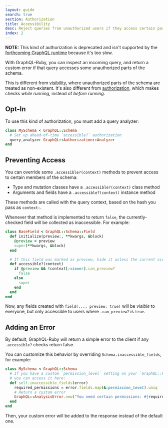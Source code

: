 ```yaml
---
layout: guide
search: true
section: Authorization
title: Accessibility
desc: Reject queries from unauthorized users if they access certain parts of the schema.
index: 2
---
```


__NOTE:__ This kind of authorization is deprecated and isn't supported by the [forthcoming GraphQL runtime](/queries/interpreter) because it's too slow.

With GraphQL-Ruby, you can inspect an incoming query, and return a custom error if that query accesses some unauthorized parts of the schema.

This is different from [visibility](/authorization/visibility), where unauthorized parts of the schema are treated as non-existent. It's also different from [authorization](/authorization/authorization), which makes checks _while running_, instead of _before running_.

## Opt-In

To use this kind of authorization, you must add a query analyzer:

```ruby
class MySchema < GraphQL::Schema
  # Set up ahead-of-time `accessible?` authorization
  query_analyzer GraphQL::Authorization::Analyzer
end
```

## Preventing Access

You can override some `.accessible?(context)` methods to prevent access to certain members of the schema:

- Type and mutation classes have a `.accessible?(context)` class method
- Arguments and fields have a `.accessible?(context)` instance method

These methods are called with the query context, based on the hash you pass as `context:`.

Whenever that method is implemented to return `false`, the currently-checked field will be collected as inaccessible. For example:

```ruby
class BaseField < GraphQL::Schema::Field
  def initialize(preview:, **kwargs, &block)
    @preview = preview
    super(**kwargs, &block)
  end

  # If this field was marked as preview, hide it unless the current viewer can see previews.
  def accessible?(context)
    if @preview && !context[:viewer].can_preview?
      false
    else
      super
    end
  end
end
```

Now, any fields created with `field(..., preview: true)` will be _visible_ to everyone, but only accessible to users where `.can_preview?` is `true`.

## Adding an Error

By default, GraphQL-Ruby will return a simple error to the client if any `.accessible?` checks return false.

You can customize this behavior by overriding `Schema.inaccessible_fields`, for example:

```ruby
class MySchema < GraphQL::Schema
  # If you have a custom `permission_level` setting on your `GraphQL::Field` class,
  # you can access it here:
  def self.inaccessible_fields(error)
    required_permissions = error.fields.map(&:permission_level).uniq
    # Return a custom error
    GraphQL::AnalysisError.new("You need certain permissions: #{required_permissions.join(", ")}")
  end
end
```

Then, your custom error will be added to the response instead of the default one.
